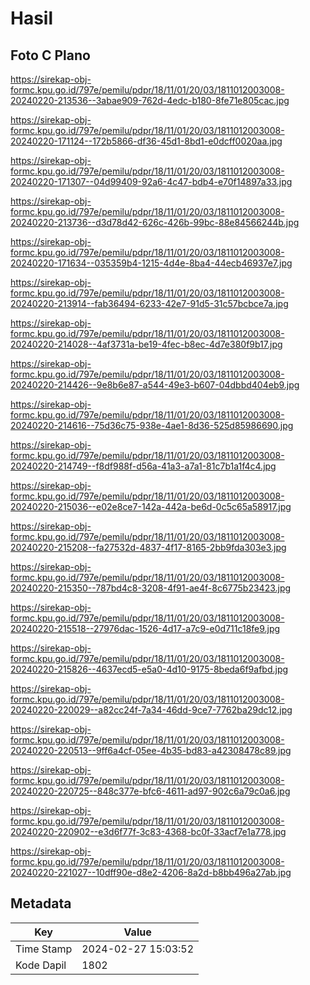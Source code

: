 # Hasil

## Foto C Plano

https://sirekap-obj-formc.kpu.go.id/797e/pemilu/pdpr/18/11/01/20/03/1811012003008-20240220-213536--3abae909-762d-4edc-b180-8fe71e805cac.jpg

https://sirekap-obj-formc.kpu.go.id/797e/pemilu/pdpr/18/11/01/20/03/1811012003008-20240220-171124--172b5866-df36-45d1-8bd1-e0dcff0020aa.jpg

https://sirekap-obj-formc.kpu.go.id/797e/pemilu/pdpr/18/11/01/20/03/1811012003008-20240220-171307--04d99409-92a6-4c47-bdb4-e70f14897a33.jpg

https://sirekap-obj-formc.kpu.go.id/797e/pemilu/pdpr/18/11/01/20/03/1811012003008-20240220-213736--d3d78d42-626c-426b-99bc-88e84566244b.jpg

https://sirekap-obj-formc.kpu.go.id/797e/pemilu/pdpr/18/11/01/20/03/1811012003008-20240220-171634--035359b4-1215-4d4e-8ba4-44ecb46937e7.jpg

https://sirekap-obj-formc.kpu.go.id/797e/pemilu/pdpr/18/11/01/20/03/1811012003008-20240220-213914--fab36494-6233-42e7-91d5-31c57bcbce7a.jpg

https://sirekap-obj-formc.kpu.go.id/797e/pemilu/pdpr/18/11/01/20/03/1811012003008-20240220-214028--4af3731a-be19-4fec-b8ec-4d7e380f9b17.jpg

https://sirekap-obj-formc.kpu.go.id/797e/pemilu/pdpr/18/11/01/20/03/1811012003008-20240220-214426--9e8b6e87-a544-49e3-b607-04dbbd404eb9.jpg

https://sirekap-obj-formc.kpu.go.id/797e/pemilu/pdpr/18/11/01/20/03/1811012003008-20240220-214616--75d36c75-938e-4ae1-8d36-525d85986690.jpg

https://sirekap-obj-formc.kpu.go.id/797e/pemilu/pdpr/18/11/01/20/03/1811012003008-20240220-214749--f8df988f-d56a-41a3-a7a1-81c7b1a1f4c4.jpg

https://sirekap-obj-formc.kpu.go.id/797e/pemilu/pdpr/18/11/01/20/03/1811012003008-20240220-215036--e02e8ce7-142a-442a-be6d-0c5c65a58917.jpg

https://sirekap-obj-formc.kpu.go.id/797e/pemilu/pdpr/18/11/01/20/03/1811012003008-20240220-215208--fa27532d-4837-4f17-8165-2bb9fda303e3.jpg

https://sirekap-obj-formc.kpu.go.id/797e/pemilu/pdpr/18/11/01/20/03/1811012003008-20240220-215350--787bd4c8-3208-4f91-ae4f-8c6775b23423.jpg

https://sirekap-obj-formc.kpu.go.id/797e/pemilu/pdpr/18/11/01/20/03/1811012003008-20240220-215518--27976dac-1526-4d17-a7c9-e0d711c18fe9.jpg

https://sirekap-obj-formc.kpu.go.id/797e/pemilu/pdpr/18/11/01/20/03/1811012003008-20240220-215826--4637ecd5-e5a0-4d10-9175-8beda6f9afbd.jpg

https://sirekap-obj-formc.kpu.go.id/797e/pemilu/pdpr/18/11/01/20/03/1811012003008-20240220-220029--a82cc24f-7a34-46dd-9ce7-7762ba29dc12.jpg

https://sirekap-obj-formc.kpu.go.id/797e/pemilu/pdpr/18/11/01/20/03/1811012003008-20240220-220513--9ff6a4cf-05ee-4b35-bd83-a42308478c89.jpg

https://sirekap-obj-formc.kpu.go.id/797e/pemilu/pdpr/18/11/01/20/03/1811012003008-20240220-220725--848c377e-bfc6-4611-ad97-902c6a79c0a6.jpg

https://sirekap-obj-formc.kpu.go.id/797e/pemilu/pdpr/18/11/01/20/03/1811012003008-20240220-220902--e3d6f77f-3c83-4368-bc0f-33acf7e1a778.jpg

https://sirekap-obj-formc.kpu.go.id/797e/pemilu/pdpr/18/11/01/20/03/1811012003008-20240220-221027--10dff90e-d8e2-4206-8a2d-b8bb496a27ab.jpg


## Metadata

| Key        | Value               |
| ---------- | ------------------- |
| Time Stamp | 2024-02-27 15:03:52 |
| Kode Dapil | 1802                |



